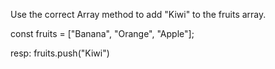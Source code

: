 Use the correct Array method to add "Kiwi" to the fruits array.

const fruits = ["Banana", "Orange", "Apple"];

resp:
fruits.push("Kiwi")
